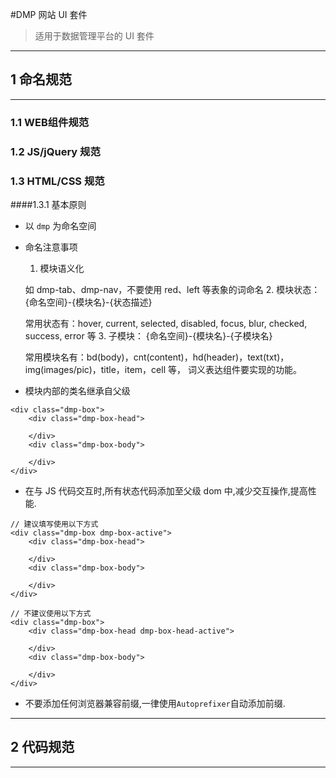 #DMP 网站 UI 套件
>适用于数据管理平台的 UI 套件

---
## 1 命名规范
---
### 1.1 WEB组件规范
### 1.2 JS/jQuery 规范
### 1.3 HTML/CSS 规范
####1.3.1 基本原则
* 以 `dmp` 为命名空间
* 命名注意事项
    1. 模块语义化

    如 dmp-tab、dmp-nav，不要使用 red、left 等表象的词命名
    2. 模块状态： {命名空间}-{模块名}-{状态描述}
    
    常用状态有：hover, current, selected, disabled, focus, blur, checked, success, error 等
    3. 子模块： {命名空间}-{模块名}-{子模块名}

    常用模块名有：bd(body)，cnt(content)，hd(header)，text(txt)，img(images/pic)，title，item，cell 等， 词义表达组件要实现的功能。
* 模块内部的类名继承自父级
```
<div class="dmp-box">
    <div class="dmp-box-head">

    </div>
    <div class="dmp-box-body">

    </div>
</div>
```
* 在与 JS 代码交互时,所有状态代码添加至父级 dom 中,减少交互操作,提高性能.
```
// 建议填写使用以下方式
<div class="dmp-box dmp-box-active">
    <div class="dmp-box-head">

    </div>
    <div class="dmp-box-body">

    </div>
</div>
```
```
// 不建议使用以下方式
<div class="dmp-box">
    <div class="dmp-box-head dmp-box-head-active">

    </div>
    <div class="dmp-box-body">

    </div>
</div>
```

* 不要添加任何浏览器兼容前缀,一律使用`Autoprefixer`自动添加前缀.

---
## 2 代码规范
---